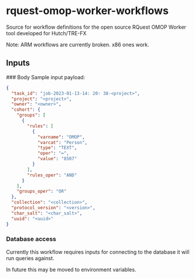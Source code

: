 # rquest-omop-worker-workflows

Source for workflow definitions for the open source RQuest OMOP Worker tool developed for Hutch/TRE-FX

Note: ARM workflows are currently broken. x86 ones work.

## Inputs

### Body
Sample input payload:

```json
{
  "task_id": "job-2023-01-13-14: 20: 38-<project>",
  "project": "<project>",
  "owner": "<owner>",
  "cohort": {
    "groups": [
      {
        "rules": [
          {
            "varname": "OMOP",
            "varcat": "Person",
            "type": "TEXT",
            "oper": "=",
            "value": "8507"
          }
        ],
        "rules_oper": "AND"
      }
    ],
    "groups_oper": "OR"
  },
  "collection": "<collection>",
  "protocol_version": "<version>",
  "char_salt": "<char_salt>",
  "uuid": "<uuid>"
}
```

### Database access

Currently this workflow requires inputs for connecting to the database it will run queries against.

In future this may be moved to environment variables.